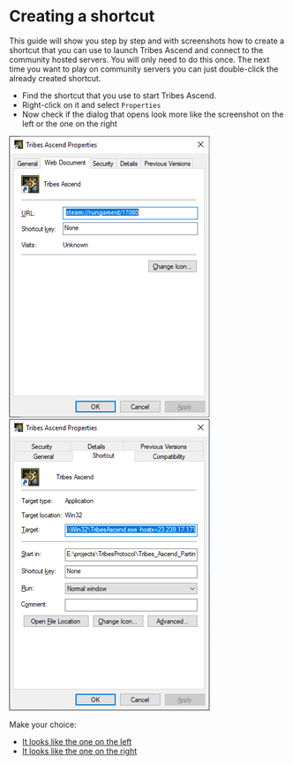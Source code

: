 # Creating a shortcut

This guide will show you step by step and with screenshots how to create a shortcut that you can 
use to launch Tribes Ascend and connect to the community hosted servers. You will only need to do
this once. The next time you want to play on community servers you can just double-click the already
created shortcut. 

* Find the shortcut that you use to start Tribes Ascend.
* Right-click on it and select `Properties`
* Now check if the dialog that opens look more like the screenshot on the left or the one on the right

[![steam shortcut](../images/tashortcut_steam.png?raw=true)](creating_a_shortcut_from_a_steam_install.md)
[![non-steam shortcut](../images/tashortcut_nonsteam.png?raw=true)](creating_a_shortcut_from_a_non_steam_install.md)

Make your choice:
* [It looks like the one on the left](creating_a_shortcut_from_a_steam_install.md)
* [It looks like the one on the right](creating_a_shortcut_from_a_non_steam_install.md)
